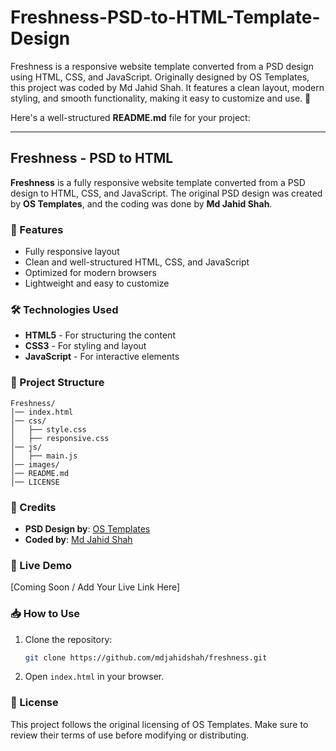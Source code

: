 # Freshness-PSD-to-HTML-Template-Design
 Freshness is a responsive website template converted from a PSD design using HTML, CSS, and JavaScript. Originally designed by OS Templates, this project was coded by Md Jahid Shah. It features a clean layout, modern styling, and smooth functionality, making it easy to customize and use. 🚀

 Here's a well-structured **README.md** file for your project:  

---

## Freshness - PSD to HTML  

**Freshness** is a fully responsive website template converted from a PSD design to HTML, CSS, and JavaScript. The original PSD design was created by **OS Templates**, and the coding was done by **Md Jahid Shah**.  

### 📌 Features  
- Fully responsive layout  
- Clean and well-structured HTML, CSS, and JavaScript  
- Optimized for modern browsers  
- Lightweight and easy to customize  

### 🛠️ Technologies Used  
- **HTML5** - For structuring the content  
- **CSS3** - For styling and layout  
- **JavaScript** - For interactive elements  

### 📂 Project Structure  
```
Freshness/
│── index.html
│── css/
│   ├── style.css
│   ├── responsive.css
│── js/
│   ├── main.js
│── images/
│── README.md
│── LICENSE
```

### 📜 Credits  
- **PSD Design by**: [OS Templates](https://www.os-templates.com/)  
- **Coded by**: [Md Jahid Shah](https://jahidshah.com)  

### 🚀 Live Demo  
[Coming Soon / Add Your Live Link Here]  

### 📥 How to Use  
1. Clone the repository:  
   ```bash
   git clone https://github.com/mdjahidshah/freshness.git
   ```
2. Open `index.html` in your browser.  

### 📄 License  
This project follows the original licensing of OS Templates. Make sure to review their terms of use before modifying or distributing.
